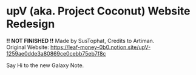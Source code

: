 # **upV (aka. Project Coconut) Website Redesign**
**!! NOT FINISHED !!**
Made by SusTophat, Credits to Artiman.<br>
Original Website: https://leaf-money-0b0.notion.site/upV-1259ae0dde3a80869ce0cebb75eb7f8c<br>

Say Hi to the new Galaxy Note.

